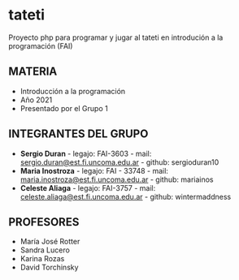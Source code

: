 # tateti

Proyecto php para programar y jugar al tateti en introdución a la programación (FAI)

## MATERIA

- Introducción a la programación
- Año 2021
- Presentado por el Grupo 1

## INTEGRANTES DEL GRUPO

- **Sergio Duran** - legajo: FAI-3603 - mail: sergio.duran@est.fi.uncoma.edu.ar - github: sergioduran10
- **Maria Inostroza** - legajo: FAI - 33748 - mail: maria.inostroza@est.fi.uncoma.edu.ar - github: mariainos
- **Celeste Aliaga** - legajo: FAI-3757 - mail: celeste.aliaga@est.fi.uncoma.edu.ar - github: wintermaddness

## PROFESORES

- María José Rotter
- Sandra Lucero
- Karina Rozas
- David Torchinsky

